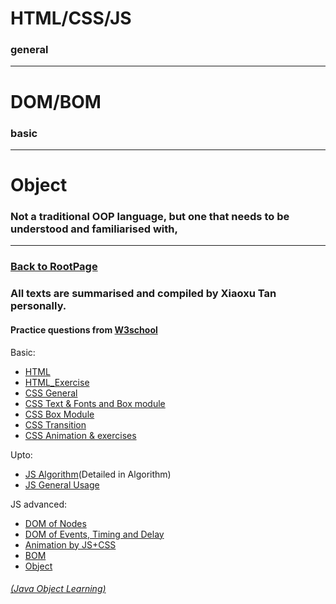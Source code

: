 # HTML/CSS/JS
### general
_________
# DOM/BOM
### basic
________
# Object
### Not a traditional OOP language, but one that needs to be understood and familiarised with,

________

### [Back to RootPage](https://github.com/TerryTxx/CS-Diary/blob/master/README.md)
### All texts are summarised and compiled by Xiaoxu Tan personally.
#### Practice questions from [W3school](https://www.w3schools.com/)

Basic:
- [HTML](https://github.com/TerryTxx/CS-Diary/blob/master/WebNote/01html.md)
- [HTML_Exercise](https://github.com/TerryTxx/CS-Diary/blob/master/WebNote/02html.md)
- [CSS General](https://github.com/TerryTxx/CS-Diary/blob/master/WebNote/03CSS.md)
- [CSS Text & Fonts and Box module](https://github.com/TerryTxx/CS-Diary/blob/master/WebNote/04CSS.md)
- [CSS Box Module](https://github.com/TerryTxx/CS-Diary/blob/master/WebNote/05CSS.md)
- [CSS Transition](https://github.com/TerryTxx/CS-Diary/blob/master/WebNote/06CSS.md)
- [CSS Animation & exercises](https://github.com/TerryTxx/CS-Diary/blob/master/WebNote/07CSS.md)


Upto:
- [JS Algorithm](https://github.com/TerryTxx/CS-Diary/blob/master/Algorithm/self_study.md)(Detailed in Algorithm)
- [JS General Usage](https://github.com/TerryTxx/CS-Diary/blob/master/WebNote/08JS.md)

JS advanced:
- [DOM of Nodes](https://github.com/TerryTxx/CS-Diary/blob/master/WebNote/09DOM.md)
- [DOM of Events, Timing and Delay](https://github.com/TerryTxx/CS-Diary/blob/master/WebNote/10DOMEvents.md)
- [Animation by JS+CSS](https://github.com/TerryTxx/CS-Diary/blob/master/WebNote/11Animation.md)
- [BOM](https://github.com/TerryTxx/CS-Diary/blob/master/WebNote/12BOM.md)
- [Object](https://github.com/TerryTxx/CS-Diary/blob/master/WebNote/14OBJlist.md)

###### [(Java Object Learning)](https://github.com/TerryTxx/CS-Diary/blob/master/Java-OBJ/stydyDiary.md)

